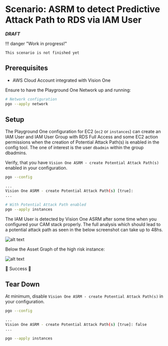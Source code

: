 # Scenario: ASRM to detect Predictive Attack Path to RDS via IAM User

***DRAFT***

!!! danger "Work in progress!"

    This scenario is not finished yet 

## Prerequisites

- AWS Cloud Account integrated with Vision One

Ensure to have the Playground One Network up and running:

```sh
# Network configuration
pgo --apply network
```

## Setup

The Playground One configuration for EC2 (`ec2` or `instances`) can create an IAM User and IAM User Group with RDS Full Access and some EC2 action permissions when the creation of Potential Attack Path(s) is enabled in the config tool. The one of interest is the user `dbadmin` within the group dbadmins.

Verify, that you have `Vision One ASRM - create Potential Attack Path(s)` enabled in your configuration.

```sh
pgo --config
```

```sh
...
Vision One ASRM - create Potential Attack Path(s) [true]:
...
```

```sh
# With Potential Attack Path enabled
pgo --apply instances
```

The IAM User is detected by Vision One ASRM after some time when you configured your CAM stack properly. The full analysis which should lead to a potential attack path as seen in the below screenshot can take up to 48hs.

![alt text](images/asrm-iam-attack-path-01.png "Attack Path")

Below the Asset Graph of the high risk instance:

![alt text](images/asrm-iam-attack-path-02.png "Asset Graph")

🎉 Success 🎉

## Tear Down

At minimum, disable `Vision One ASRM - create Potential Attack Path(s)` in your configuration.

```sh
pgo --config
```

```sh
...
Vision One ASRM - create Potential Attack Path(s) [true]: false
...
```

```sh
pgo --apply instances
```

